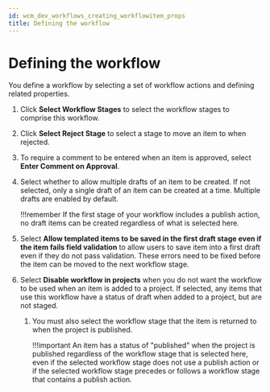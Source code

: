 ```yaml
---
id: wcm_dev_workflows_creating_workflowitem_props
title: Defining the workflow
---
```


# Defining the workflow


You define a workflow by selecting a set of workflow actions and defining related properties.

1.  Click **Select Workflow Stages** to select the workflow stages to comprise this workflow.

2.  Click **Select Reject Stage** to select a stage to move an item to when rejected.

3.  To require a comment to be entered when an item is approved, select **Enter Comment on Approval**.

4.  Select whether to allow multiple drafts of an item to be created. If not selected, only a single draft of an item can be created at a time. Multiple drafts are enabled by default.

    !!!remember
        If the first stage of your workflow includes a publish action, no draft items can be created regardless of what is selected here.

5.  Select **Allow templated items to be saved in the first draft stage even if the item fails field validation** to allow users to save item into a first draft even if they do not pass validation. These errors need to be fixed before the item can be moved to the next workflow stage.

6.  Select **Disable workflow in projects** when you do not want the workflow to be used when an item is added to a project. If selected, any items that use this workflow have a status of draft when added to a project, but are not staged.

    1.  You must also select the workflow stage that the item is returned to when the project is published.

        !!!important
            An item has a status of "published" when the project is published regardless of the workflow stage that is selected here, even if the selected workflow stage does not use a publish action or if the selected workflow stage precedes or follows a workflow stage that contains a publish action.


